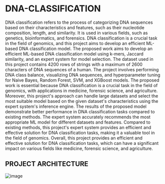 # DNA-CLASSIFICATION

DNA classification refers to the process of categorizing DNA sequences based on their characteristics and features, such as their nucleotide composition, length, and similarity. It is used in various fields, such as genetics, bioinformatics, and forensics. DNA classification is a crucial task in the field of genomics, and this project aims to develop an efficient ML-based DNA classification model. The proposed work aims to develop an efficient ML-based DNA classification model using k-mers, Jaccard similarity, and an expert system for model selection. The dataset used in this project contains 4200 rows of strings with a maximum of 2600 characters of DNA sequences of a human. The project involves performing DNA class balance, visualizing DNA sequences, and hyperparameter tuning for Naive Bayes, Random Forest, SVM, and XGBoost models. The proposed work is essential because DNA classification is a crucial task in the field of genomics, with applications in medicine, forensic science, and agriculture. Moreover, this project's approach can handle large datasets and select the most suitable model based on the given dataset's characteristics using the expert system's inference engine. The results of the proposed model demonstrate better performance in DNA classification tasks compared to existing methods. The expert system accurately recommends the most appropriate ML model for different datasets and features. Compared to existing methods, this project's expert system provides an efficient and effective solution for DNA classification tasks, making it a valuable tool in the field of genomics. Overall, this project provides an efficient and effective solution for DNA classification tasks, which can have a significant impact on various fields like medicine, forensic science, and agriculture.

## PROJECT ARCHITECTURE
![image](https://user-images.githubusercontent.com/95330456/236203679-6131f41a-1491-4e9e-93d3-e48afe229dc9.png)
